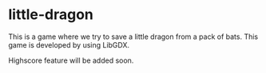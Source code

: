 # little-dragon
This is a game where we try to save a little dragon from a pack of bats.
This game is developed by using LibGDX.

Highscore feature will be added soon.
